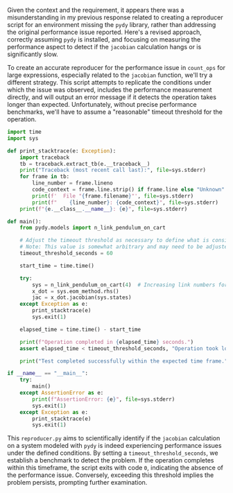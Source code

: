 Given the context and the requirement, it appears there was a misunderstanding in my previous response related to creating a reproducer script for an environment missing the `pydy` library, rather than addressing the original performance issue reported. Here's a revised approach, correctly assuming `pydy` is installed, and focusing on measuring the performance aspect to detect if the `jacobian` calculation hangs or is significantly slow.

To create an accurate reproducer for the performance issue in `count_ops` for large expressions, especially related to the `jacobian` function, we'll try a different strategy. This script attempts to replicate the conditions under which the issue was observed, includes the performance measurement directly, and will output an error message if it detects the operation takes longer than expected. Unfortunately, without precise performance benchmarks, we'll have to assume a "reasonable" timeout threshold for the operation.

```python
import time
import sys

def print_stacktrace(e: Exception):
    import traceback
    tb = traceback.extract_tb(e.__traceback__)
    print("Traceback (most recent call last):", file=sys.stderr)
    for frame in tb:
        line_number = frame.lineno
        code_context = frame.line.strip() if frame.line else "Unknown"
        print(f'  File "{frame.filename}"', file=sys.stderr)
        print(f"    {line_number}: {code_context}", file=sys.stderr)
    print(f"{e.__class__.__name__}: {e}", file=sys.stderr)

def main():
    from pydy.models import n_link_pendulum_on_cart

    # Adjust the timeout threshold as necessary to define what is considered "hang" or "slow".
    # Note: This value is somewhat arbitrary and may need to be adjusted based on the system performing the test.
    timeout_threshold_seconds = 60

    start_time = time.time()

    try:
        sys = n_link_pendulum_on_cart(4)  # Increasing link numbers for more complexity
        x_dot = sys.eom_method.rhs()
        jac = x_dot.jacobian(sys.states)
    except Exception as e:
        print_stacktrace(e)
        sys.exit(1)

    elapsed_time = time.time() - start_time

    print(f"Operation completed in {elapsed_time} seconds.")
    assert elapsed_time < timeout_threshold_seconds, "Operation took longer than expected, indicating a possible hang or significant slowdown."

    print("Test completed successfully within the expected time frame.")

if __name__ == "__main__":
    try:
        main()
    except AssertionError as e:
        print(f"AssertionError: {e}", file=sys.stderr)
        sys.exit(1)
    except Exception as e:
        print_stacktrace(e)
        sys.exit(1)
```

This `reproducer.py` aims to scientifically identify if the `jacobian` calculation on a system modeled with `pydy` is indeed experiencing performance issues under the defined conditions. By setting a `timeout_threshold_seconds`, we establish a benchmark to detect the problem. If the operation completes within this timeframe, the script exits with code `0`, indicating the absence of the performance issue. Conversely, exceeding this threshold implies the problem persists, prompting further examination.